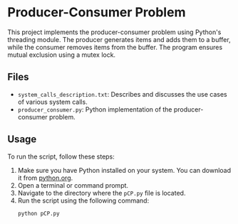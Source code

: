 # Producer-Consumer Problem

This project implements the producer-consumer problem using Python's threading module. The producer generates items and adds them to a buffer, while the consumer removes items from the buffer. The program ensures mutual exclusion using a mutex lock.

## Files

- `system_calls_description.txt`: Describes and discusses the use cases of various system calls.
- `producer_consumer.py`: Python implementation of the producer-consumer problem.

## Usage
To run the script, follow these steps:

1. Make sure you have Python installed on your system. You can download it from [python.org](https://www.python.org/).
2. Open a terminal or command prompt.
3. Navigate to the directory where the `pCP.py` file is located.
4. Run the script using the following command:
   ```bash
   python pCP.py
